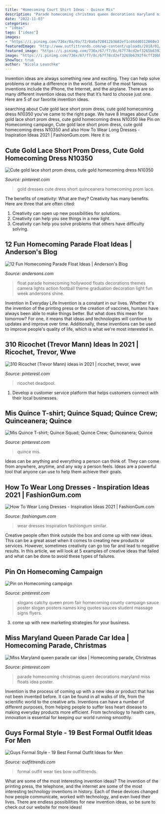 ```yaml
---
title: "Homecoming Court Shirt Ideas - Quince Mis"
description: "Parade homecoming christmas queen decorations maryland miss floats idea poster"
date: "2022-11-03"
categories:
- "ideas"
tags: ["ideas"]
images:
- "https://i.pinimg.com/736x/0a/0a/72/0a0a728412b3682ef1cd4dd0312060e3--prom-queen-campaign-catchy-slogans.jpg"
featuredImage: "http://www.outfittrends.com/wp-content/uploads/2018/01/Formal-Wear-with-Bow-Ties.png"
featured_image: "https://i.pinimg.com/736x/67/f7/8c/67f78cd2ef3265b6392f4cff20bb928b--homecoming-parade-homecoming-ideas.jpg"
image: "https://i.pinimg.com/736x/67/f7/8c/67f78cd2ef3265b6392f4cff20bb928b--homecoming-parade-homecoming-ideas.jpg"
ShowToc: true
author: "Nicola Leuschke"
---
```



Invention ideas are always something new and exciting. They can help solve problems or make a difference in the world. Some of the most famous inventions include the iPhone, the Internet, and the airplane. There are so many different invention ideas out there that it’s hard to choose just one. Here are 5 of our favorite invention ideas.

	

		
searching about Cute gold lace short prom dress, cute gold homecoming dress N10350 you've came to the right page. We have 8 Images about Cute gold lace short prom dress, cute gold homecoming dress N10350 like Pin on Homecoming campaign, Cute gold lace short prom dress, cute gold homecoming dress N10350 and also How To Wear Long Dresses - Inspiration Ideas 2021 | FashionGum.com. Here it is:
		
    
## Cute Gold Lace Short Prom Dress, Cute Gold Homecoming Dress N10350

<img loading=lazy src="https://i.pinimg.com/originals/a1/e8/b1/a1e8b15b8f9d9be82be7af3a089ec502.jpg" onerror="this.onerror=null;this.src='https://tse2.mm.bing.net/th?id=OIP.V3U_p7jx9MkGlvPCrC8WeAHaRg&amp;pid=15.1';" alt="Cute gold lace short prom dress, cute gold homecoming dress N10350">

_Source: pinterest.com_

>gold dresses cute dress short quinceanera homecoming prom lace. 

	

The benefits of creativity: What are they?
Creativity has many benefits. Here are three that are often cited: 
1) Creativity can open up new possibilities for solutions. 
2) Creativity can help you see things in a new light. 
3) Creativity can help you solve problems that others have difficulty solving.

    
## 12 Fun Homecoming Parade Float Ideas | Anderson&#039;s Blog

<img loading=lazy src="http://www.andersons.com/blog/wp-content/uploads/2014/09/Hollywood.jpg" onerror="this.onerror=null;this.src='https://tse4.mm.bing.net/th?id=OIP.fwCRmpjfXXMuS7Q4JFxZ5gHaFm&amp;pid=15.1';" alt="12 Fun Homecoming Parade Float Ideas | Anderson&#039;s Blog">

_Source: andersons.com_

>float parade homecoming hollywood floats decorations themes camera lights action football theme graduation decoration light fun week andersons shine. 

	

Invention in Everyday Life
Invention is a constant in our lives. Whether it's the invention of the printing press or the creation of vaccines, humans have always been able to make things better. But what does this mean for tomorrow? For one, it means that ideas and technologies will continue to updates and improve over time. Additionally, these inventions can be used to improve people's quality of life, which is what we're most interested in.

    
## 310 Ricochet (Trevor Mann) Ideas In 2021 | Ricochet, Trevor, Wwe

<img loading=lazy src="https://i.pinimg.com/474x/64/64/12/6464129a574c3e4c81550cd8aea7f80b.jpg" onerror="this.onerror=null;this.src='https://tse3.mm.bing.net/th?id=OIP.BTRzXGHuqXhEmgr4CC5iXwAAAA&amp;pid=15.1';" alt="310 Ricochet (Trevor Mann) ideas in 2021 | ricochet, trevor, wwe">

_Source: pinterest.com_

>ricochet deadpool. 

	

1. Develop a customer service platform that helps customers connect with their local businesses.

    
## Mis Quince T-shirt; Quince Squad; Quince Crew; Quinceanera; Quince

<img loading=lazy src="https://i.pinimg.com/736x/16/83/ce/1683ce6781e32b51157e25ba2d7b032c.jpg" onerror="this.onerror=null;this.src='https://tse1.mm.bing.net/th?id=OIP.7sdWOgtRRcn4I1Y1fKDpEAHaEK&amp;pid=15.1';" alt="Mis Quince T-shirt; Quince Squad; Quince Crew; Quinceanera; Quince">

_Source: pinterest.com_

>quince mis. 

	

Ideas can be anything and everything a person can think of. They can come from anywhere, anytime, and any way a person feels. Ideas are a powerful tool that anyone can use to help them achieve their goals.

    
## How To Wear Long Dresses - Inspiration Ideas 2021 | FashionGum.com

<img loading=lazy src="http://fashiongum.com/wp-content/uploads/2015/03/Long-Dresses-How-To-Wear-and-Inspiration-Ideas-12.jpg" onerror="this.onerror=null;this.src='https://tse2.mm.bing.net/th?id=OIP.CsNVu20iNXwe5GqlhW6klAHaLE&amp;pid=15.1';" alt="How To Wear Long Dresses - Inspiration Ideas 2021 | FashionGum.com">

_Source: fashiongum.com_

>wear dresses inspiration fashiongum similar. 

	

Creative people often think outside the box and come up with new ideas. This can be a great asset when it comes to creating new products or services. However, sometimes creativity can go too far and lead to negative results. In this article, we will look at 5 examples of creative ideas that failed and what can be done to avoid these types of failures.

    
## Pin On Homecoming Campaign

<img loading=lazy src="https://i.pinimg.com/736x/0a/0a/72/0a0a728412b3682ef1cd4dd0312060e3--prom-queen-campaign-catchy-slogans.jpg" onerror="this.onerror=null;this.src='https://tse2.mm.bing.net/th?id=OIP.xV4QTSeD0Bl0UAyTZIOVAQHaLG&amp;pid=15.1';" alt="Pin on Homecoming campaign">

_Source: pinterest.com_

>slogans catchy queen prom fair homecoming county campaign sauce poster slogan posters names king quotes sauces student massage signs flyers. 

	

3. come up with new marketing strategies for your business.

    
## Miss Maryland Queen Parade Car Idea | Homecoming Parade, Christmas

<img loading=lazy src="https://i.pinimg.com/736x/67/f7/8c/67f78cd2ef3265b6392f4cff20bb928b--homecoming-parade-homecoming-ideas.jpg" onerror="this.onerror=null;this.src='https://tse2.mm.bing.net/th?id=OIP.z30GFEeZ5DkG1JEtWLphzQHaFj&amp;pid=15.1';" alt="Miss Maryland queen parade car idea | Homecoming parade, Christmas">

_Source: pinterest.com_

>parade homecoming christmas queen decorations maryland miss floats idea poster. 

	

Invention is the process of coming up with a new idea or product that has not been invented before. It can be found in all walks of life, from the scientific world to the creative arts. Inventions can have a number of different purposes, from helping people to suffer less heart disease to making everyday products more efficient. From technology to health care, innovation is essential for keeping our world running smoothly.

    
## Guys Formal Style - 19 Best Formal Outfit Ideas For Men

<img loading=lazy src="http://www.outfittrends.com/wp-content/uploads/2018/01/Formal-Wear-with-Bow-Ties.png" onerror="this.onerror=null;this.src='https://tse2.mm.bing.net/th?id=OIP.foL-KXz_xSAnLRpDSCc6hQAAAA&amp;pid=15.1';" alt="Guys Formal Style - 19 Best Formal Outfit Ideas for Men">

_Source: outfittrends.com_

>formal outfit wear ties bow outfittrends. 

	

What are some of the most interesting invention ideas?
The invention of the printing press, the telephone, and the internet are some of the most interesting technology inventions in history. Each of these devices changed how people communicate, worked with technology, and even lived their lives. There are endless possibilities for new invention ideas, so be sure to check out our website for more ideas!


